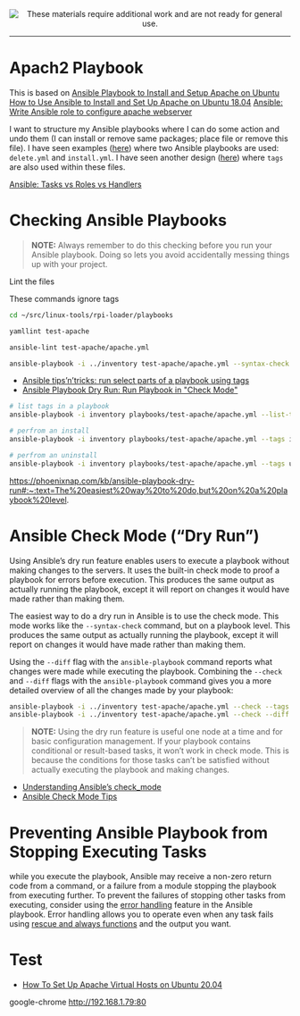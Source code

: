 <!--
Maintainer:   jeffskinnerbox@yahoo.com / www.jeffskinnerbox.me
Version:      0.0.1
-->


<div align="center">
<img src="http://www.foxbyrd.com/wp-content/uploads/2018/02/file-4.jpg" title="These materials require additional work and are not ready for general use." align="center">
</div>


----


# Apach2 Playbook
This is based on
[Ansible Playbook to Install and Setup Apache on Ubuntu](https://linoxide.com/ansible-playbook-to-install-and-setup-apache-on-ubuntu/)
[How to Use Ansible to Install and Set Up Apache on Ubuntu 18.04](https://www.digitalocean.com/community/tutorials/how-to-use-ansible-to-install-and-set-up-apache-on-ubuntu-18-04)
[Ansible: Write Ansible role to configure apache webserver](https://faun.pub/ansible-write-ansible-role-to-configure-apache-webserver-9c08aaf66528)


I want to structure my Ansible playbooks
where I can do some action and undo them (I can install or remove same packages; place file or remove this file).
I have seen examples ([here][01])
where two Ansible playbooks are used: `delete.yml` and `install.yml`.
I have seen another design ([here][02]) where `tags` are also used within these files.

[Ansible: Tasks vs Roles vs Handlers](https://roelofjanelsinga.com/articles/ansible-difference-between-tasks-and-roles/)


# Checking Ansible Playbooks
>**NOTE:** Always remember to do this checking before you run your Ansible playbook.
>Doing so lets you avoid accidentally messing things up with your project.

Lint the files

These commands ignore tags

```bash
cd ~/src/linux-tools/rpi-loader/playbooks

yamllint test-apache

ansible-lint test-apache/apache.yml

ansible-playbook -i ../inventory test-apache/apache.yml --syntax-check
```

* [Ansible tips’n’tricks: run select parts of a playbook using tags](https://martincarstenbach.wordpress.com/2021/02/22/ansible-tipsntricks-run-select-parts-of-a-playbook-using-tags/)
* [Ansible Playbook Dry Run: Run Playbook in "Check Mode"](https://phoenixnap.com/kb/ansible-playbook-dry-run)

```bash
# list tags in a playbook
ansible-playbook -i inventory playbooks/test-apache/apache.yml --list-tags

# perfrom an install
ansible-playbook -i inventory playbooks/test-apache/apache.yml --tags install

# perfrom an uninstall
ansible-playbook -i inventory playbooks/test-apache/apache.yml --tags uninstall
```

https://phoenixnap.com/kb/ansible-playbook-dry-run#:~:text=The%20easiest%20way%20to%20do,but%20on%20a%20playbook%20level.

# Ansible Check Mode (“Dry Run”)
Using Ansible’s dry run feature enables users to execute a playbook without making changes to the servers. It uses the built-in check mode to proof a playbook for errors before execution.
This produces the same output as actually running the playbook, except it will report on changes it would have made rather than making them.

The easiest way to do a dry run in Ansible is to use the check mode. This mode works like the `--syntax-check` command, but on a playbook level.
This produces the same output as actually running the playbook, except it will report on changes it would have made rather than making them.

Using the `--diff` flag with the `ansible-playbook` command reports what changes were made while executing the playbook.
Combining the `--check` and `--diff` flags with the `ansible-playbook` command gives you a more detailed overview of all the changes made by your playbook:


```bash
ansible-playbook -i ../inventory test-apache/apache.yml --check --tags install
ansible-playbook -i ../inventory test-apache/apache.yml --check --diff --tags install
```

>**NOTE:** Using the dry run feature is useful one node at a time
>and for basic configuration management.
>If your playbook contains conditional or result-based tasks,
>it won’t work in check mode.
>This is because the conditions for those tasks can’t be satisfied without
>actually executing the playbook and making changes.

* [Understanding Ansible’s check_mode](https://medium.com/opsops/understanding-ansibles-check-mode-299fd8a6a532)
* [Ansible Check Mode Tips](https://engineering.nordeus.com/ansible-check-mode-tips/)

# Preventing Ansible Playbook from Stopping Executing Tasks
while you execute the playbook, Ansible may receive a non-zero return code from a command,
or a failure from a module stopping the playbook from executing further.
To prevent the failures of stopping other tasks from executing, consider using the [error handling][11] feature in the Ansible playbook. Error handling allows you to operate even when any task fails using [rescue and always functions][12] and the output you want.

# Test
* [How To Set Up Apache Virtual Hosts on Ubuntu 20.04](https://www.digitalocean.com/community/tutorials/how-to-set-up-apache-virtual-hosts-on-ubuntu-20-04)

google-chrome http://192.168.1.79:80



[01]:https://mykidong.medium.com/howto-organize-ansible-playbook-to-install-uninstall-start-and-stop-kafka-and-kafka-connect-e7250c5def9d
[02]:https://aspsqltutorials.blogspot.com/2019/10/how-to-install-apache-using-ansible.html
[03]:
[04]:
[05]:
[06]:
[07]:
[08]:
[09]:
[10]:
[11]:https://docs.ansible.com/ansible/latest/user_guide/playbooks_error_handling.html
[12]:https://docs.ansible.com/ansible/latest/user_guide/playbooks_blocks.html#handling-errors-with-blocks
[13]:
[14]:
[15]:
[16]:
[17]:
[18]:
[19]:
[20]:

